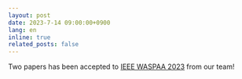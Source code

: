 ```yaml
---
layout: post
date: 2023-7-14 09:00:00+0900
lang: en
inline: true
related_posts: false
---
```


Two papers has been accepted to [IEEE WASPAA 2023](https://waspaa.com/) from our team!